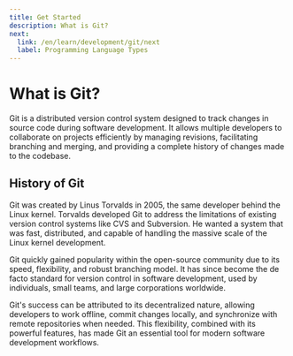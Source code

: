```yaml
---
title: Get Started
description: What is Git?
next:
  link: /en/learn/development/git/next
  label: Programming Language Types
---
```


# What is Git?

Git is a distributed version control system designed to track changes in source code during software development. It allows multiple developers to collaborate on projects efficiently by managing revisions, facilitating branching and merging, and providing a complete history of changes made to the codebase.

## History of Git

Git was created by Linus Torvalds in 2005, the same developer behind the Linux kernel. Torvalds developed Git to address the limitations of existing version control systems like CVS and Subversion. He wanted a system that was fast, distributed, and capable of handling the massive scale of the Linux kernel development.

Git quickly gained popularity within the open-source community due to its speed, flexibility, and robust branching model. It has since become the de facto standard for version control in software development, used by individuals, small teams, and large corporations worldwide.

Git's success can be attributed to its decentralized nature, allowing developers to work offline, commit changes locally, and synchronize with remote repositories when needed. This flexibility, combined with its powerful features, has made Git an essential tool for modern software development workflows.